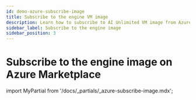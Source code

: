 ```yaml
---
id: demo-azure-subscribe-image
title: Subscribe to the engine VM image
description: Learn how to subscribe to AI Unlimited VM image from Azure marketplace.
sidebar_label: Subscribe to the engine image	
sidebar_position: 3
---
```

# Subscribe to the engine image on Azure Marketplace 

import MyPartial from '/docs/_partials/_azure-subscribe-image.mdx';

<MyPartial />